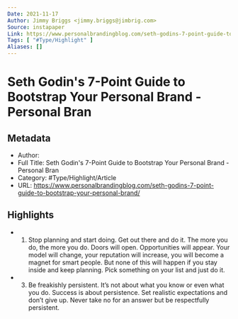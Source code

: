 ```yaml
---
Date: 2021-11-17
Author: Jimmy Briggs <jimmy.briggs@jimbrig.com>
Source: instapaper
Link: https://www.personalbrandingblog.com/seth-godins-7-point-guide-to-bootstrap-your-personal-brand/
Tags: [ "#Type/Highlight" ]
Aliases: []
---
```

# Seth Godin's 7-Point Guide to Bootstrap Your Personal Brand - Personal Bran

## Metadata
- Author: 
- Full Title: Seth Godin's 7-Point Guide to Bootstrap Your Personal Brand - Personal Bran
- Category: #Type/Highlight/Article
- URL: https://www.personalbrandingblog.com/seth-godins-7-point-guide-to-bootstrap-your-personal-brand/

## Highlights
- 1. Stop planning and start doing. Get out there and do it. The more you do, the more you do. Doors will open. Opportunities will appear. Your model will change, your reputation will increase, you will become a magnet for smart people. But none of this will happen if you stay inside and keep planning. Pick something on your list and just do it.
- 3. Be freakishly persistent. It’s not about what you know or even what you do. Success is about persistence. Set realistic expectations and don’t give up. Never take no for an answer but be respectfully persistent.
